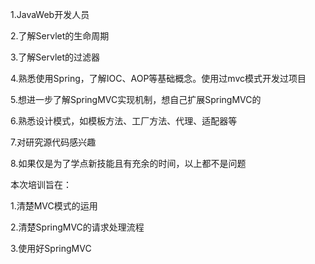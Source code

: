 1.JavaWeb开发人员

2.了解Servlet的生命周期

3.了解Servlet的过滤器

4.熟悉使用Spring，了解IOC、AOP等基础概念。使用过mvc模式开发过项目

5.想进一步了解SpringMVC实现机制，想自己扩展SpringMVC的

6.熟悉设计模式，如模板方法、工厂方法、代理、适配器等

7.对研究源代码感兴趣

8.如果仅是为了学点新技能且有充余的时间，以上都不是问题

本次培训旨在：

1.清楚MVC模式的运用

2.清楚SpringMVC的请求处理流程

3.使用好SpringMVC

